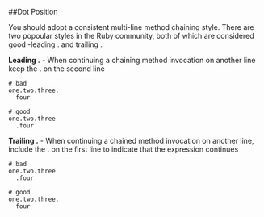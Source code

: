 ##Dot Position

You should adopt a consistent multi-line method chaining style. There are two popoular styles in the Ruby community,
both of which are considered good -leading . and trailing .

**Leading .** - When continuing a chaining method invocation on another line keep the . on the second line

```
# bad
one.two.three.
  four

# good
one.two.three
  .four
```

**Trailing .** - When continuing a chained method invocation on another line, include the . on the first line to indicate
that the expression continues

```
# bad
one.two.three
  .four

# good
one.two.three.
  four
```